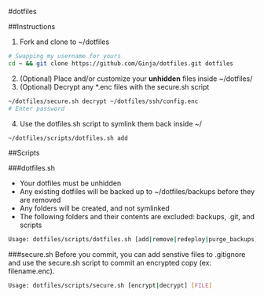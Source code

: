 #dotfiles

##Instructions

1. Fork and clone to ~/dotfiles
```bash
# Swapping my username for yours
cd ~ && git clone https://github.com/Ginja/dotfiles.git dotfiles
```
2. (Optional) Place and/or customize your <b>unhidden</b> files inside ~/dotfiles/
3. (Optional) Decrypt any *.enc files with the secure.sh script
```bash
~/dotfiles/secure.sh decrypt ~/dotfiles/ssh/config.enc
# Enter password
``` 
4. Use the dotfiles.sh script to symlink them back inside ~/
```bash
~/dotfiles/scripts/dotfiles.sh add
```

##Scripts

###dotfiles.sh
* Your dotfiles must be unhidden
* Any existing dotfiles will be backed up to ~/dotfiles/backups before they are removed
* Any folders will be created, and not symlinked
* The following folders and their contents are excluded: backups, .git, and scripts

```bash
Usage: dotfiles/scripts/dotfiles.sh [add|remove|redeploy|purge_backups]
```

###secure.sh
Before you commit, you can add senstive files to .gitignore and use the secure.sh script to commit an encrypted copy (ex: filename.enc).

```bash
Usage: dotfiles/scripts/secure.sh [encrypt|decrypt] [FILE]
```
